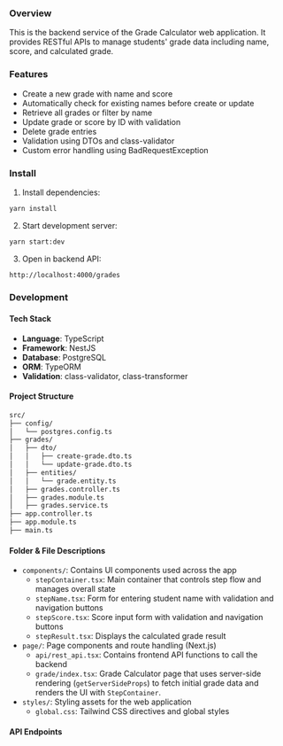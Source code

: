 ### Overview
This is the backend service of the Grade Calculator web application. It provides RESTful APIs to manage students' grade data including name, score, and calculated grade.

### Features
- Create a new grade with name and score
- Automatically check for existing names before create or update
- Retrieve all grades or filter by name
- Update grade or score by ID with validation
- Delete grade entries
- Validation using DTOs and class-validator
- Custom error handling using BadRequestException

### Install
1. Install dependencies:
```bash
yarn install
```
2. Start development server:
```bash
yarn start:dev
```
3. Open in backend API:
```bash
http://localhost:4000/grades
```

### Development
#### Tech Stack
- **Language**: TypeScript
- **Framework**: NestJS
- **Database**: PostgreSQL
- **ORM**: TypeORM
- **Validation**: class-validator, class-transformer


#### Project Structure 
```bash
src/
├── config/
│   └── postgres.config.ts     
├── grades/
│   ├── dto/
│   │   ├── create-grade.dto.ts  
│   │   └── update-grade.dto.ts  
│   ├── entities/
│   │   └── grade.entity.ts      
│   ├── grades.controller.ts    
│   ├── grades.module.ts         
│   ├── grades.service.ts        
├── app.controller.ts
├── app.module.ts
├── main.ts    
```
#### Folder & File Descriptions
- `components/`: Contains UI components used across the app
  - `stepContainer.tsx`: Main container that controls step flow and manages overall state
  - `stepName.tsx`: Form for entering student name with validation and navigation buttons
  - `stepScore.tsx`:  Score input form with validation and navigation buttons
  - `stepResult.tsx`: Displays the calculated grade result
- `page/`: Page components and route handling (Next.js)
  - `api/rest_api.tsx`: Contains frontend API functions to call the backend
  - `grade/index.tsx`: Grade Calculator page that uses server-side rendering (`getServerSideProps`) to fetch initial grade data and renders the UI with `StepContainer`.
- `styles/`: Styling assets for the web application
  - `global.css`:  Tailwind CSS directives and global styles

#### API Endpoints



